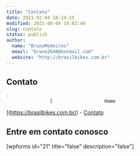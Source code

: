 ```yaml
---
title: "Contato"
date: 2021-02-04 16:14:15
modified: 2021-08-04 19:03:48
slug: contato
status: publish
author:
  name: "BrunoMedeiros"
  email: "bruno2640@hotmail.com"
  website: "http://brasilbikes.com.br"
---
```


## Contato

 	- 
					[					Home
](https://brasilbikes.com.br/)
 	- 
					[
Contato
](https://brasilbikes.com.br/contato/)

##       Entre em contato conosco
[wpforms id="21" title="false" description="false"]